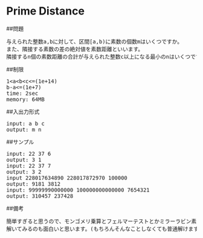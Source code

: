 Prime Distance
==============

##問題
<pre>
与えられた整数a,bに対して、区間[a,b)に素数の個数mはいくつですか。
また、隣接する素数の差の絶対値を素数距離といいます。
隣接するn個の素数距離の合計が与えられた整数c以上になる最小のnはいくつですか。
</pre>

##制限
<pre>
1&lt;a&lt;b&lt;c&lt;=(1e+14)
b-a&lt;=(1e+7)
time: 2sec
memory: 64MB
</pre>

##入出力形式
<pre>
input: a b c
output: m n
</pre>

##サンプル
<pre>
input: 22 37 6
output: 3 1
input: 22 37 7
output: 3 2
input 228017634890 228017872970 100000
output: 9181 3812
input: 99999990000000 100000000000000 7654321
output: 310457 237428
</pre>

##備考
<pre>
簡単すぎると思うので、モンゴメリ乗算とフェルマーテストとかミラーラビン素数判定法あたりで
解いてみるのも面白いと思います。(もちろんそんなことしなくても普通解けます。)
</pre>


